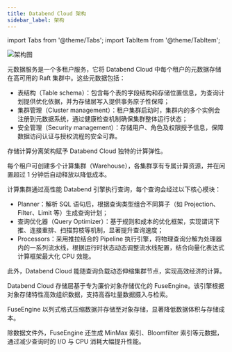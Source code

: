 ```yaml
---
title: Databend Cloud 架构
sidebar_label: 架构
---
```


import Tabs from '@theme/Tabs';
import TabItem from '@theme/TabItem';

![架构图](@site/static/img/documents/overview/2.png)

<Tabs groupId="databendlay">
<TabItem value="Meta-Service Layer" label="元数据服务层">

元数据服务是一个多租户服务，它将 Databend Cloud 中每个租户的元数据存储在高可用的 Raft 集群中。这些元数据包括：

- 表结构（Table schema）：包含每个表的字段结构和存储位置信息，为查询计划提供优化依据，并为存储层写入提供事务原子性保障；
- 集群管理（Cluster management）：租户集群启动时，集群内的多个实例会注册到元数据系统，通过健康检查机制确保集群整体运行状态；
- 安全管理（Security management）：存储用户、角色及权限授予信息，保障数据访问认证与授权流程的安全可靠。

</TabItem>
<TabItem value="Compute Layer" label="计算层">

存储计算分离架构赋予 Databend Cloud 独特的计算弹性。

每个租户可创建多个计算集群（Warehouse），各集群享有专属计算资源，并在闲置超过 1 分钟后自动释放以降低成本。

计算集群通过高性能 Databend 引擎执行查询，每个查询会经过以下核心模块：

- Planner：解析 SQL 语句后，根据查询类型组合不同算子（如 Projection、Filter、Limit 等）生成查询计划；
- 查询优化器（Query Optimizer）：基于规则和成本的优化框架，实现谓词下推、连接重排、扫描剪枝等机制，显著提升查询速度；
- Processors：采用推拉结合的 Pipeline 执行引擎，将物理查询分解为处理器内的一系列流水线，根据运行时状态动态调整流水线配置，结合向量化表达式计算框架最大化 CPU 效能。

此外，Databend Cloud 能随查询负载动态伸缩集群节点，实现高效经济的计算。

</TabItem>
<TabItem value="Storage Layer" label="存储层">

Databend Cloud 存储层基于专为廉价对象存储优化的 FuseEngine。该引擎根据对象存储特性高效组织数据，支持高吞吐量数据摄入与检索。

FuseEngine 以列式格式压缩数据并存储至对象存储，显著降低数据体积与存储成本。

除数据文件外，FuseEngine 还生成 MinMax 索引、Bloomfilter 索引等元数据，通过减少查询时的 I/O 与 CPU 消耗大幅提升性能。

</TabItem>
</Tabs>